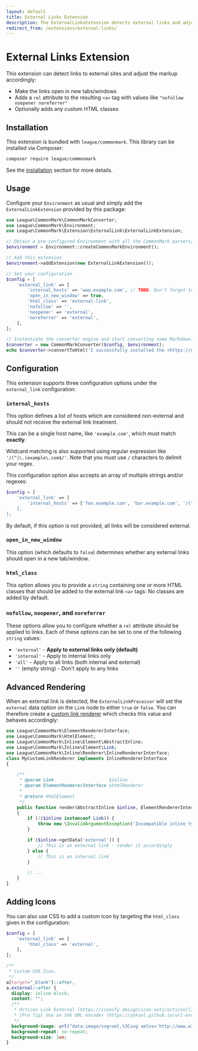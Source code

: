 ```yaml
---
layout: default
title: External Links Extension
description: The ExternalLinksExtension detects external links and adjusts their HTML markup
redirect_from: /extensions/external-links/
---
```


# External Links Extension

This extension can detect links to external sites and adjust the markup accordingly:

 - Make the links open in new tabs/windows
 - Adds a `rel` attribute to the resulting `<a>` tag with values like `"nofollow noopener noreferrer"`
 - Optionally adds any custom HTML classes

## Installation

This extension is bundled with `league/commonmark`. This library can be installed via Composer:

~~~bash
composer require league/commonmark
~~~

See the [installation](/1.5/installation/) section for more details.

## Usage

Configure your `Environment` as usual and simply add the `ExternalLinkExtension` provided by this package:

```php
use League\CommonMark\CommonMarkConverter;
use League\CommonMark\Environment;
use League\CommonMark\Extension\ExternalLink\ExternalLinkExtension;

// Obtain a pre-configured Environment with all the CommonMark parsers/renderers ready-to-go
$environment = Environment::createCommonMarkEnvironment();

// Add this extension
$environment->addExtension(new ExternalLinkExtension());

// Set your configuration
$config = [
    'external_link' => [
        'internal_hosts' => 'www.example.com', // TODO: Don't forget to set this!
        'open_in_new_window' => true,
        'html_class' => 'external-link',
        'nofollow' => '',
        'noopener' => 'external',
        'noreferrer' => 'external',
    ],
];

// Instantiate the converter engine and start converting some Markdown!
$converter = new CommonMarkConverter($config, $environment);
echo $converter->convertToHtml('I successfully installed the <https://github.com/thephpleague/commonmark> project!');
```

## Configuration

This extension supports three configuration options under the `external_link` configuration:

### `internal_hosts`

This option defines a list of hosts which are considered non-external and should not receive the external link treatment.

This can be a single host name, like `'example.com'`, which must match **exactly**.

Wildcard matching is also supported using regular expression like `'/(^|\.)example\.com$/'`.  Note that you must use `/` characters to delimit your regex.

This configuration option also accepts an array of multiple strings and/or regexes:

```php
$config = [
    'external_link' => [
        'internal_hosts' => ['foo.example.com', 'bar.example.com', '/(^|\.)google\.com$/],
    ],
];
```

By default, if this option is not provided, all links will be considered external.

### `open_in_new_window`

This option (which defaults to `false`) determines whether any external links should open in a new tab/window.

### `html_class`

This option allows you to provide a `string` containing one or more HTML classes that should be added to the external link `<a>` tags:  No classes are added by default.

### `nofollow`, `noopener`, and `noreferrer`

These options allow you to configure whether a `rel` attribute should be applied to links.  Each of these options can be set to one of the following `string` values:

 - `'external'` - **Apply to external links only (default)**
 - `'internal'` - Apply to internal links only
 - `'all'` - Apply to all links (both internal and external)
 - `''` (empty string) - Don't apply to any links

## Advanced Rendering

When an external link is detected, the `ExternalLinkProcessor` will set the `external` data option on the `Link` node to either `true` or `false`.  You can therefore create a [custom link renderer](/1.5/customization/inline-rendering/) which checks this value and behaves accordingly:

```php
use League\CommonMark\ElementRendererInterface;
use League\CommonMark\HtmlElement;
use League\CommonMark\Inline\Element\AbstractInline;
use League\CommonMark\Inline\Element\Link;
use League\CommonMark\Inline\Renderer\InlineRendererInterface;
class MyCustomLinkRenderer implements InlineRendererInterface
{

    /**
     * @param Link                     $inline
     * @param ElementRendererInterface $htmlRenderer
     *
     * @return HtmlElement
     */
    public function render(AbstractInline $inline, ElementRendererInterface $htmlRenderer)
    {
        if (!($inline instanceof Link)) {
            throw new \InvalidArgumentException('Incompatible inline type: ' . \get_class($inline));
        }

        if ($inline->getData('external')) {
            // This is an external link - render it accordingly
        } else {
            // This is an internal link
        }

        // ...
    }
}
```

## Adding Icons

You can also use CSS to add a custom icon by targeting the `html_class` given in the configuration:

```php
$config = [
    'external_link' => [
        'html_class' => 'external',
    ],
];
```

```css
/**
 * Custom SVG Icon.
 */
a[target="_blank"]::after,
a.external::after {
  display: inline-block;
  content: "";
  /**
   * Octicon Link External (https://iconify.design/icon-sets/octicon/link-external.html)
   * [Pro Tip] Use an SVG URL encoder (https://yoksel.github.io/url-encoder).
   */
  background-image: url("data:image/svg+xml,%3Csvg xmlns='http://www.w3.org/2000/svg' aria-hidden='true' style='-ms-transform:rotate(360deg);-webkit-transform:rotate(360deg)' viewBox='0 0 12 16' transform='rotate(360)'%3E%3Cpath fill-rule='evenodd' d='M11 10h1v3c0 .55-.45 1-1 1H1c-.55 0-1-.45-1-1V3c0-.55.45-1 1-1h3v1H1v10h10v-3zM6 2l2.25 2.25L5 7.5 6.5 9l3.25-3.25L12 8V2H6z' fill='%23626262'/%3E%3C/svg%3E");
  background-repeat: no-repeat;
  background-size: 1em;
}
```
